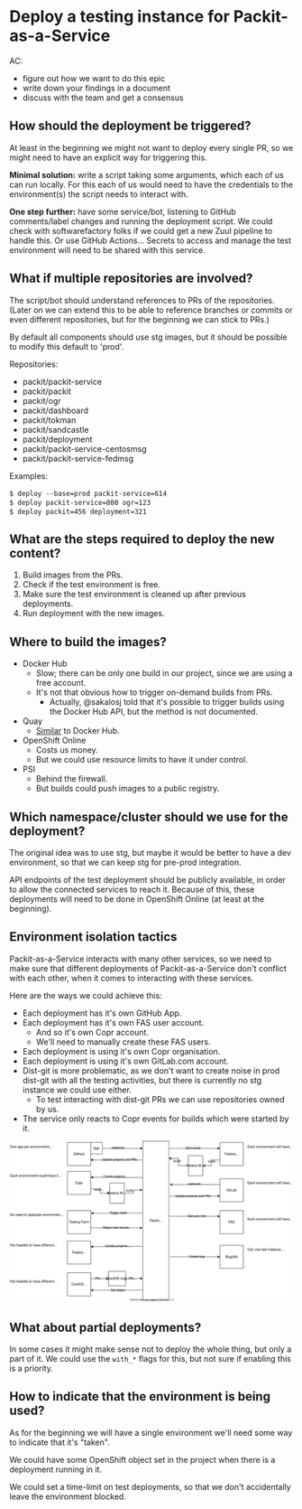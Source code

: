 # Deploy a testing instance for Packit-as-a-Service

AC:

* figure out how we want to do this epic
* write down your findings in a document
* discuss with the team and get a consensus

## How should the deployment be triggered?

At least in the beginning we might not want to deploy every single PR, so we
might need to have an explicit way for triggering this.

**Minimal solution:** write a script taking some arguments, which each of us
can run locally. For this each of us would need to have the credentials to the
environment(s) the script needs to interact with.

**One step further:** have some service/bot, listening to GitHub
comments/label changes and running the deployment script. We could check with
softwarefactory folks if we could get a new Zuul pipeline to handle this. Or
use GitHub Actions... Secrets to access and manage the test environment will
need to be shared with this service.

## What if multiple repositories are involved?

The script/bot should understand references to PRs of the repositories. (Later
on we can extend this to be able to reference branches or commits or even
different repositories, but for the beginning we can stick to PRs.)

By default all components should use stg images, but it should be possible to
modify this default to 'prod'.

Repositories:

* packit/packit-service
* packit/packit
* packit/ogr
* packit/dashboard
* packit/tokman
* packit/sandcastle
* packit/deployment
* packit/packit-service-centosmsg
* packit/packit-service-fedmsg

Examples:

```
$ deploy --base=prod packit-service=614
$ deploy packit-service=800 ogr=123
$ deploy packit=456 deployment=321
```

## What are the steps required to deploy the new content?

1. Build images from the PRs.
2. Check if the test environment is free.
3. Make sure the test environment is cleaned up after previous deployments.
4. Run deployment with the new images.

## Where to build the images?

* Docker Hub
    - Slow; there can be only one build in our project, since we are using a
      free account.
    - It's not that obvious how to trigger on-demand builds from PRs.
        - Actually, @sakalosj told that it's possible to trigger builds using the
          Docker Hub API, but the method is not documented.
* Quay
    - [Similar](http://docs.quay.io/guides/custom-trigger.html) to Docker Hub.
* OpenShift Online
    - Costs us money.
    - But we could use resource limits to have it under control.
* PSI
    - Behind the firewall.
    - But builds could push images to a public registry.

## Which namespace/cluster should we use for the deployment?

The original idea was to use stg, but maybe it would be better to have a dev
environment, so that we can keep stg for pre-prod integration.

API endpoints of the test deployment should be publicly available, in order to
allow the connected services to reach it. Because of this, these deployments
will need to be done in OpenShift Online (at least at the beginning).

## Environment isolation tactics

Packit-as-a-Service interacts with many other services, so we need to make
sure that different deployments of Packit-as-a-Service don't conflict with
each other, when it comes to interacting with these services.

Here are the ways we could achieve this:
- Each deployment has it's own GitHub App.
- Each deployment has it's own FAS user account.
    - And so it's own Copr account.
    - We'll need to manually create these FAS users.
- Each deployment is using it's own Copr organisation.
- Each deployment is using it's own GitLab.com account.
- Dist-git is more problematic, as we don't want to create noise in prod
  dist-git with all the testing activities, but there is currently no stg
  instance we could use either.
  - To test interacting with dist-git PRs we can use repositories owned by us.
- The service only reacts to Copr events for builds which were started by it.

![Environments](testing-prs.svg)

## What about partial deployments?

In some cases it might make sense not to deploy the whole thing, but only a
part of it. We could use the `with_*` flags for this, but not sure if enabling
this is a priority.

## How to indicate that the environment is being used?

As for the beginning we will have a single environment we'll need some way to
indicate that it's "taken".

We could have some OpenShift object set in the project when there is a
deployment running in it.

We could set a time-limit on test deployments, so that we don't accidentally
leave the environment blocked.
